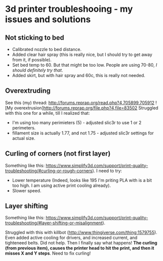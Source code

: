 # 3d printer troubleshooing - my issues and solutions

## Not sticking to bed
    
- Calibrated nozzle to bed distance.
- Added clear hair spray (this is really nice, but I should try to get away from it, if possible).
- Set bed temp to 60. But that might be too low. People are using 70-80, _I should definitely try that_.
- Added skirt, but with hair spray and 60c, this is really not needed.

## Overextruding
See this (my) thread: http://forums.reprap.org/read.php?4,705899,705912
![My overextrusion]http://forums.reprap.org/file.php?4,file=83502
Struggled with this one for a while, till I realized that:

- I'm using too many perimieters (5) - adjusted slic3r to use 1 or 2 perimeters.
- fillament size is actually 1.77, and not 1.75 - adjusted slic3r settings for actual size.
  
## Curling of corners (not first layer)
Something like this: https://www.simplify3d.com/support/print-quality-troubleshooting/#curling-or-rough-corners).
I need to try:
- Lower temperature (Indeed, looks like 195 I'm priting PLA with is a bit too high. I am using active print cooling already).
- Slower speed. 

## Layer shifting 
Something like this: https://www.simplify3d.com/support/print-quality-troubleshooting/#layer-shifting-or-misalignment).

Struggled with this with killbot (http://www.thingiverse.com/thing:1579755). Even added active cooling for drivers, and increased current, and tighteneed belts. Did not help.
Then I finally say what happens! __The curling (from previous item), causes the printer head to hit the print, and then it misses X and Y steps__. Need to fix curling!
